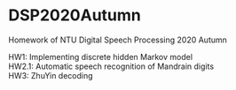 # DSP2020Autumn
Homework of NTU Digital Speech Processing 2020 Autumn

HW1: Implementing discrete hidden Markov model\
HW2.1: Automatic speech recognition of Mandrain digits\
HW3: ZhuYin decoding

